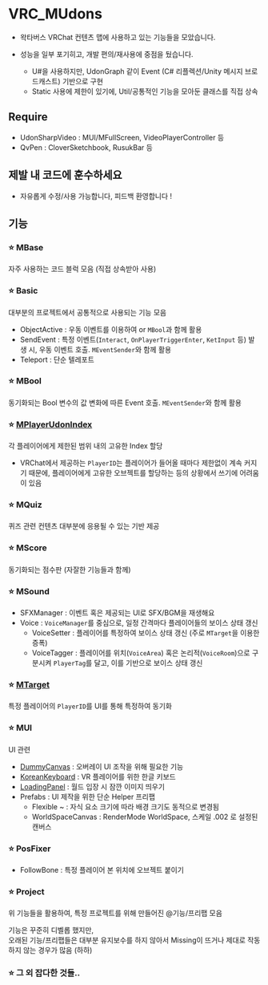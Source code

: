 # VRC_MUdons

- 왁타버스 VRChat 컨텐츠 맵에 사용하고 있는 기능들을 모았습니다.

- 성능을 일부 포기히고, 개발 편의/재사용에 중점을 뒀습니다.
  -  U#을 사용하지만, UdonGraph 같이 Event (C# 리플렉션/Unity 메시지 브로드캐스트) 기반으로 구현 
  -  Static 사용에 제한이 있기에, Util/공통적인 기능을 모아둔 클래스를 직접 상속

## Require

- UdonSharpVideo : MUI/MFullScreen, VideoPlayerController 등
- QvPen : CloverSketchbook, RusukBar 등

## 제발 내 코드에 훈수하세요

- 자유롭게 수정/사용 가능합니다, 피드백 환영합니다 !

## 기능

### ⭐ MBase
자주 사용하는 코드 블럭 모음 (직접 상속받아 사용)

### ⭐ Basic
대부분의 프로젝트에서 공통적으로 사용되는 기능 모음
- ObjectActive : 우동 이벤트를 이용하여 or `MBool`과 함께 활용
- SendEvent : 특정 이벤트(`Interact`, `OnPlayerTriggerEnter`, `KetInput` 등) 발생 시, 우동 이벤트 호출. `MEventSender`와 함께 활용
- Teleport : 단순 텔레포트

### ⭐ MBool
동기화되는 Bool 변수의 값 변화에 따른 Event 호출. `MEventSender`와 함께 활용

### ⭐ [MPlayerUdonIndex](https://cafe.naver.com/steamindiegame/14065241)
각 플레이어에게 제한된 범위 내의 고유한 Index 할당
- VRChat에서 제공하는 `PlayerID`는 플레이어가 들어올 때마다 제한없이 계속 커지기 때문에, 플레이어에게 고유한 오브젝트를 할당하는 등의 상황에서 쓰기에 어려움이 있음
 
### ⭐ MQuiz
퀴즈 관련 컨텐츠 대부분에 응용될 수 있는 기반 제공

### ⭐ MScore
동기화되는 점수판 (자잘한 기능들과 함께)

### ⭐ MSound
- SFXManager : 이벤트 혹은 제공되는 UI로 SFX/BGM을 재생해요
- Voice : `VoiceManager`를 중심으로, 일정 간격마다 플레이어들의 보이스 상태 갱신
  - VoiceSetter : 플레이어를 특정하여 보이스 상태 갱신 (주로 `MTarget`을 이용한 증폭)
  - VoiceTagger : 플레이어를 위치(`VoiceArea`) 혹은 논리적(`VoiceRoom`)으로 구분시켜 `PlayerTag`를 달고, 이를 기반으로 보이스 상태 갱신

### ⭐ [MTarget](https://cafe.naver.com/steamindiegame/8864741)
특정 플레이어의 `PlayerID`를 UI를 통해 특정하여 동기화

### ⭐ MUI
UI 관련
- [DummyCanvas](https://cafe.naver.com/steamindiegame/4641015) : 오버레이 UI 조작을 위해 필요한 기능
- [KoreanKeyboard](https://cafe.naver.com/steamindiegame/12922263) : VR 플레이어를 위한 한글 키보드
- [LoadingPanel](https://karmotrine.booth.pm/items/4330479) : 월드 입장 시 잠깐 이미지 띄우기
- Prefabs : UI 제작을 위한 단순 Helper 프리팹
  - Flexible ~ : 자식 요소 크기에 따라 배경 크기도 동적으로 변경됨
  - WorldSpaceCanvas : RenderMode WorldSpace, 스케일 .002 로 설정된 캔버스

### ⭐ PosFixer
- FollowBone : 특정 플레이어 본 위치에 오브젝트 붙이기

### ⭐ Project
위 기능들을 활용하여, 특정 프로젝트를 위해 만들어진 @기능/프리팹 모음

기능은 꾸준히 디벨롭 했지만,  
오래된 기능/프리팹들은 대부분 유지보수를 하지 않아서 Missing이 뜨거나 제대로 작동하지 않는 경우가 많음 (하하)

### ⭐ 그 외 잡다한 것들..

